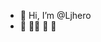 - 👋 Hi, I’m @Ljhero
-  🤖 👨‍💻 🍳 🚀


<!---
Ljhero/Ljhero is a ✨ special ✨ repository because its `README.md` (this file) appears on your GitHub profile.
You can click the Preview link to take a look at your changes.
--->
